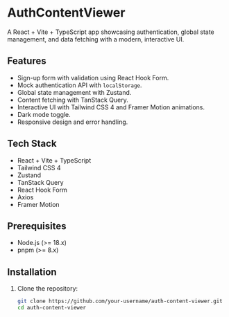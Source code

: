 # AuthContentViewer

A React + Vite + TypeScript app showcasing authentication, global state management, and data fetching with a modern, interactive UI.

## Features

- Sign-up form with validation using React Hook Form.
- Mock authentication API with `localStorage`.
- Global state management with Zustand.
- Content fetching with TanStack Query.
- Interactive UI with Tailwind CSS 4 and Framer Motion animations.
- Dark mode toggle.
- Responsive design and error handling.

## Tech Stack

- React + Vite + TypeScript
- Tailwind CSS 4
- Zustand
- TanStack Query
- React Hook Form
- Axios
- Framer Motion

## Prerequisites

- Node.js (>= 18.x)
- pnpm (>= 8.x)

## Installation

1. Clone the repository:
   ```bash
   git clone https://github.com/your-username/auth-content-viewer.git
   cd auth-content-viewer
   ```
